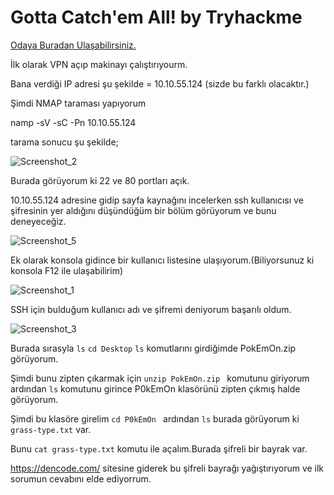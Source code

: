 # Gotta Catch'em All! by Tryhackme
<a href="https://tryhackme.com/room/pokemon" rel="nofollow">Odaya Buradan Ulaşabilirsiniz.</a> 

İlk olarak VPN açıp makinayı çalıştırıyourm.

Bana verdiği IP adresi şu şekilde = 10.10.55.124 (sizde bu farklı olacaktır.)

Şimdi NMAP taraması yapıyorum

namp -sV -sC -Pn  10.10.55.124

tarama sonucu şu şekilde;

![Screenshot_2](https://user-images.githubusercontent.com/34964480/90057828-9d228f80-dce9-11ea-80d4-f2b083923684.png)


Burada görüyorum ki 22 ve 80 portları açık. 

10.10.55.124 adresine gidip sayfa kaynağını incelerken ssh kullanıcısı ve şifresinin yer aldığını düşündüğüm bir bölüm görüyorum ve bunu deneyeceğiz.

![Screenshot_5](https://user-images.githubusercontent.com/34964480/90057418-0b1a8700-dce9-11ea-9ab0-79b04bb60e47.png)


Ek olarak konsola gidince bir kullanıcı listesine ulaşıyorum.(Biliyorsunuz ki konsola F12 ile ulaşabilirim)

![Screenshot_1](https://user-images.githubusercontent.com/34964480/90057604-4cab3200-dce9-11ea-9741-5cc72b3523f3.png)

SSH için bulduğum kullanıcı adı ve şifremi deniyorum başarılı oldum.

![Screenshot_3](https://user-images.githubusercontent.com/34964480/90058126-fee2f980-dce9-11ea-8bac-a0a461f8de04.png)

Burada sırasyla ```ls``` ```cd Desktop``` ```ls``` komutlarını girdiğimde PokEmOn.zip görüyorum.

Şimdi bunu zipten çıkarmak için ```unzip PokEmOn.zip ``` komutunu giriyorum ardından ```ls``` komutunu girince P0kEmOn klasörünü zipten çıkmış halde görüyorum.

Şimdi bu klasöre girelim ```cd P0kEmOn ``` ardından ```ls``` burada görüyorum ki ```grass-type.txt``` var.

Bunu ```cat grass-type.txt``` komutu ile açalım.Burada şifreli bir bayrak var.

https://dencode.com/ sitesine giderek bu şifreli bayrağı yağıştırıyorum ve ilk sorumun cevabını elde ediyorrum.



